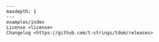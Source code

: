 ```{include} ../README.md

```

```{toctree}
---
maxdepth: 1
---
examples/index
License <license>
Changelog <https://github.com/t-strings/tdom/releases>
```
